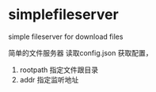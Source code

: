 # simplefileserver
simple fileserver for download files

简单的文件服务器
读取config.json 获取配置，

1. rootpath 指定文件跟目录
2. addr 指定监听地址
